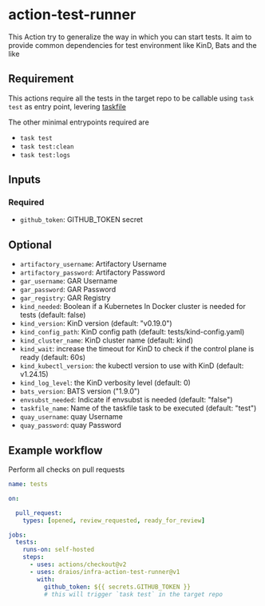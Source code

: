 # action-test-runner

This Action try to generalize the way in which you can start tests.
It aim to provide common dependencies for test environment like KinD, Bats and the like

## Requirement

This actions require all the tests in the target repo to be callable using `task test` as entry point, levering [taskfile](taskfile.dev)

The other minimal entrypoints required are

- `task test`
- `task test:clean`
- `task test:logs`

## Inputs

### Required

- `github_token`: GITHUB_TOKEN secret

## Optional

- `artifactory_username`: Artifactory Username
- `artifactory_password`: Artifactory Password
- `gar_username`: GAR Username
- `gar_password`: GAR Password
- `gar_registry`: GAR Registry
- `kind_needed`: Boolean if a Kubernetes In Docker cluster is needed for tests (default: false)
- `kind_version`: KinD version (default: "v0.19.0")
- `kind_config_path`: KinD config path (default: tests/kind-config.yaml)
- `kind_cluster_name`: KinD cluster name (default: kind)
- `kind_wait`: increase the timeout for KinD to check if the control plane is ready (default: 60s)
- `kind_kubectl_version`: the kubectl version to use with KinD (default: v1.24.15)
- `kind_log_level`: the KinD verbosity level (default: 0)
- `bats_version`: BATS version ("1.9.0")
- `envsubst_needed`: Indicate if envsubst is needed (default: "false")
- `taskfile_name`: Name of the taskfile task to be executed (default: "test")
- `quay_username`: quay Username
- `quay_password`: quay Password

## Example workflow

Perform all checks on pull requests

```yaml
name: tests

on:

  pull_request:
    types: [opened, review_requested, ready_for_review]

jobs:
  tests:
    runs-on: self-hosted
    steps:
      - uses: actions/checkout@v2
      - uses: draios/infra-action-test-runner@v1
        with:
          github_token: ${{ secrets.GITHUB_TOKEN }}
          # this will trigger `task test` in the target repo
```
